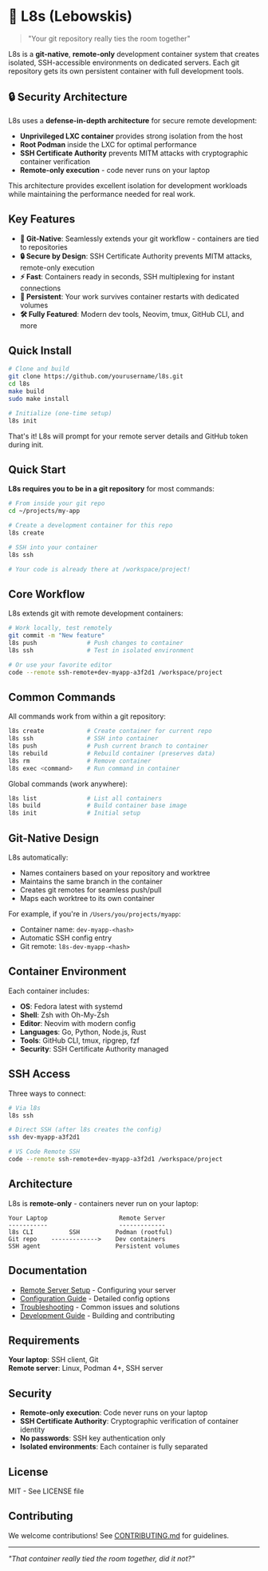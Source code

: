 # 🎳 L8s (Lebowskis)

> "Your git repository really ties the room together"

L8s is a **git-native**, **remote-only** development container system that creates isolated, SSH-accessible environments on dedicated servers. Each git repository gets its own persistent container with full development tools.

## 🔒 Security Architecture

L8s uses a **defense-in-depth architecture** for secure remote development:
- **Unprivileged LXC container** provides strong isolation from the host
- **Root Podman** inside the LXC for optimal performance
- **SSH Certificate Authority** prevents MITM attacks with cryptographic container verification
- **Remote-only execution** - code never runs on your laptop

This architecture provides excellent isolation for development workloads while maintaining the performance needed for real work.

## Key Features

- **🔗 Git-Native**: Seamlessly extends your git workflow - containers are tied to repositories
- **🔒 Secure by Design**: SSH Certificate Authority prevents MITM attacks, remote-only execution
- **⚡ Fast**: Containers ready in seconds, SSH multiplexing for instant connections  
- **💾 Persistent**: Your work survives container restarts with dedicated volumes
- **🛠️ Fully Featured**: Modern dev tools, Neovim, tmux, GitHub CLI, and more

## Quick Install

```bash
# Clone and build
git clone https://github.com/yourusername/l8s.git
cd l8s
make build
sudo make install

# Initialize (one-time setup)
l8s init
```

That's it! L8s will prompt for your remote server details and GitHub token during init.

## Quick Start

**L8s requires you to be in a git repository** for most commands:

```bash
# From inside your git repo
cd ~/projects/my-app

# Create a development container for this repo
l8s create

# SSH into your container  
l8s ssh

# Your code is already there at /workspace/project!
```

## Core Workflow

L8s extends git with remote development containers:

```bash
# Work locally, test remotely
git commit -m "New feature"
l8s push              # Push changes to container
l8s ssh               # Test in isolated environment

# Or use your favorite editor
code --remote ssh-remote+dev-myapp-a3f2d1 /workspace/project
```

## Common Commands

All commands work from within a git repository:

```bash
l8s create            # Create container for current repo
l8s ssh               # SSH into container
l8s push              # Push current branch to container
l8s rebuild           # Rebuild container (preserves data)
l8s rm                # Remove container
l8s exec <command>    # Run command in container
```

Global commands (work anywhere):

```bash
l8s list              # List all containers
l8s build             # Build container base image
l8s init              # Initial setup
```

## Git-Native Design

L8s automatically:
- Names containers based on your repository and worktree
- Maintains the same branch in the container
- Creates git remotes for seamless push/pull
- Maps each worktree to its own container

For example, if you're in `/Users/you/projects/myapp`:
- Container name: `dev-myapp-<hash>`
- Automatic SSH config entry
- Git remote: `l8s-dev-myapp-<hash>`

## Container Environment

Each container includes:
- **OS**: Fedora latest with systemd
- **Shell**: Zsh with Oh-My-Zsh  
- **Editor**: Neovim with modern config
- **Languages**: Go, Python, Node.js, Rust
- **Tools**: GitHub CLI, tmux, ripgrep, fzf
- **Security**: SSH Certificate Authority managed

## SSH Access

Three ways to connect:

```bash
# Via l8s
l8s ssh

# Direct SSH (after l8s creates the config)
ssh dev-myapp-a3f2d1

# VS Code Remote SSH
code --remote ssh-remote+dev-myapp-a3f2d1 /workspace/project
```

## Architecture

L8s is **remote-only** - containers never run on your laptop:

```
Your Laptop                    Remote Server
-----------                    -------------
l8s CLI          SSH          Podman (rootful)
Git repo    ------------->    Dev containers
SSH agent                     Persistent volumes
```

## Documentation

- [Remote Server Setup](docs/REMOTE_SERVER_SETUP.md) - Configuring your server
- [Configuration Guide](docs/CONFIGURATION.md) - Detailed config options
- [Troubleshooting](docs/TROUBLESHOOTING.md) - Common issues and solutions
- [Development Guide](docs/DEVELOPMENT.md) - Building and contributing

## Requirements

**Your laptop**: SSH client, Git  
**Remote server**: Linux, Podman 4+, SSH server

## Security

- **Remote-only execution**: Code never runs on your laptop
- **SSH Certificate Authority**: Cryptographic verification of container identity
- **No passwords**: SSH key authentication only
- **Isolated environments**: Each container is fully separated

## License

MIT - See LICENSE file

## Contributing

We welcome contributions! See [CONTRIBUTING.md](CONTRIBUTING.md) for guidelines.

---

*"That container really tied the room together, did it not?"*